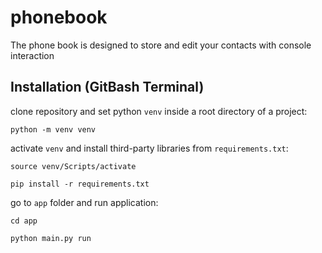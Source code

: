 # phonebook
The phone book is designed to store and edit your contacts with console interaction

## Installation (GitBash Terminal)

clone repository and set python `venv` inside a root directory of a project:

```
python -m venv venv
```
activate `venv` and install third-party libraries from `requirements.txt`:

```
source venv/Scripts/activate

pip install -r requirements.txt

```
go to `app` folder and run application:

```
cd app

python main.py run

```
